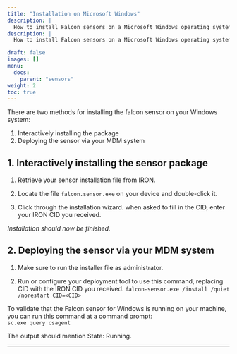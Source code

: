 ```yaml
---
title: "Installation on Microsoft Windows"
description: |
  How to install Falcon sensors on a Microsoft Windows operating system.
description: |
  How to install Falcon sensors on a Microsoft Windows operating system.

draft: false
images: []
menu:
  docs:
    parent: "sensors"
weight: 2
toc: true
---
```

There are two methods for installing the falcon sensor on your Windows system:

1. Interactively installing the package
2. Deploying the sensor via your MDM system

## 1. Interactively installing the sensor package

1. Retrieve your sensor installation file from IRON.

2. Locate the file `falcon.sensor.exe` on your device and double-click it.

3. Click through the installation wizard. when asked to fill in the CID, enter your IRON CID you received.  

_Installation should now be finished._

## 2. Deploying the sensor via your MDM system  

1. Make sure to run the installer file as administrator.  

2. Run or configure your deployment tool to use this command, replacing CID with the IRON CID you received.
```falcon-sensor.exe /install /quiet /norestart CID=<CID>```  
  
To validate that the Falcon sensor for Windows is running on your machine, you can run this command at a command prompt:  
```sc.exe query csagent```

The output should mention State: Running.

----------
